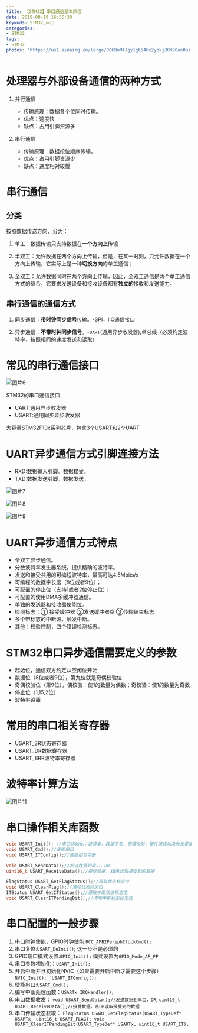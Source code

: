 ```yaml
---
title: 【STM32】串口通信基本原理
date: 2019-08-19 16:56:38
keywods: STM32,串口
categories: 
- STM32
tags: 
- STM32
photos: 'https://ws1.sinaimg.cn/large/006BuM4Jgy1g6546c2yokj30d90en0uz.jpg'
---
```

# 处理器与外部设备通信的两种方式
1. 并行通信
   - 传输原理：数据各个位同时传输。
   - 优点：速度快
   - 缺点：占用引脚资源多

2. 串行通信
   - 传输原理：数据按位顺序传输。
   - 优点：占用引脚资源少
   - 缺点：速度相对较慢

# 串行通信

## 分类

按照数据传送方向，分为：

1. 单工：数据传输只支持数据在**一个方向上**传输

2. 半双工：允许数据在两个方向上传输，但是，在某一时刻，只允许数据在一个方向上传输，它实际上是一种**切换方向**的单工通信；

3. 全双工：允许数据同时在两个方向上传输，因此，全双工通信是两个单工通信方式的结合，它要求发送设备和接收设备都有**独立的**接收和发送能力。 

## 串行通信的通信方式

1. 同步通信：**带时钟同步信号**传输。-SPI，IIC通信接口

2. 异步通信：**不带时钟同步信号**。-`UART`(通用异步收发器),单总线（必须约定波特率，按照相同的速度发送和读取）

# 常见的串行通信接口

![图片6](https://wx3.sinaimg.cn/large/006BuM4Jgy1g653m0aqzgj30ml0acdgt.jpg)

STM32的串口通信接口

- UART:通用异步收发器
- USART:通用同步异步收发器

大容量STM32F10x系列芯片，包含3个USART和2个UART

# UART异步通信方式引脚连接方法

- RXD:数据输入引脚。数据接受。
- TXD:数据发送引脚。数据发送。

![图片7](https://ws4.sinaimg.cn/large/006BuM4Jgy1g653v4l3u9j309g05hjrm.jpg)

![图片8](https://wx4.sinaimg.cn/large/006BuM4Jgy1g653vfp7wtj30d4059gm0.jpg)

![图片9](https://ws4.sinaimg.cn/large/006BuM4Jgy1g653wqh5f9j30j4071aa5.jpg)

# UART异步通信方式特点

- 全双工异步通信。
- 分数波特率发生器系统，提供精确的波特率。
- 发送和接受共用的可编程波特率，最高可达4.5Mbits/s
- 可编程的数据字长度（8位或者9位）；
- 可配置的停止位（支持1或者2位停止位）；
- 可配置的使用DMA多缓冲器通信。
- 单独的发送器和接收器使能位。
- 检测标志：① 接受缓冲器  ②发送缓冲器空 ③传输结束标志
- 多个带标志的中断源。触发中断。
- 其他：校验控制，四个错误检测标志。

# STM32串口异步通信需要定义的参数

 - 起始位，通信双方约定从空闲位开始
 - 数据位（8位或者9位），第九位就是奇偶校验位
 - 奇偶校验位（第9位），偶校验：使1的数量为偶数；奇校验：使1的数量为奇数
 - 停止位（1,15,2位）
 - 波特率设置
 
# 常用的串口相关寄存器

- USART_SR状态寄存器
- USART_DR数据寄存器
- USART_BRR波特率寄存器 

# 波特率计算方法

![图片11](https://ws2.sinaimg.cn/large/006BuM4Jgy1g654k6970sj30lv0d90z4.jpg)

# 串口操作相关库函数

```C
void USART_Init(); //串口初始化：波特率，数据字长，奇偶校验，硬件流控以及收发使能
void USART_Cmd();//使能串口
void USART_ITConfig();//使能相关中断

void USART_SendData();//发送数据到串口，DR
uint16_t USART_ReceiveData();//接受数据，从DR读取接受到的数据

FlagStatus USART_GetFlagStatus();//获取状态标志位
void USART_ClearFlag();//清除状态标志位
ITStatus USART_GetITStatus();//获取中断状态标志位
void USART_ClearITPendingBit();//清除中断状态标志位
```

# 串口配置的一般步骤

1. 串口时钟使能，GPIO时钟使能:`RCC_APB2PeriphClockCmd();`
2. 串口复位:`USART_DeInit()`; 这一步不是必须的
3. GPIO端口模式设置:`GPIO_Init();` 模式设置为`GPIO_Mode_AF_PP`
4. 串口参数初始化：`USART_Init();`
5. 开启中断并且初始化NVIC（如果需要开启中断才需要这个步骤）`NVIC_Init();``USART_ITConfig();`
6. 使能串口:`USART_Cmd();`
7. 编写中断处理函数：`USARTx_IRQHandler();`
8. 串口数据收发：
`void USART_SendData();//发送数据到串口，DR`, `uint16_t USART_ReceiveData();//接受数据，从DR读取接受到的数据`
9. 串口传输状态获取：
`FlagStatus USART_GetFlagStatus(USART_TypeDef* USARTx, uint16_t USART_FLAG);
void USART_ClearITPendingBit(USART_TypeDef* USARTx, uint16_t USART_IT);`
